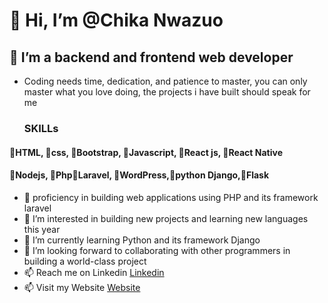 # 👋 Hi, I’m @Chika Nwazuo
## 🌱 I’m a backend and frontend web developer
- Coding needs time, dedication, and patience to master, you can only master what you love doing, the projects i have built should speak for me
  ### SKILLs 
#### 🌱HTML, 🌱css, 🌱Bootstrap, 🌱Javascript, 🌱React js, 🌱React Native
#### 🌱Nodejs, 🌱Php🌱Laravel, 🌱WordPress,🌱python Django,🌱Flask

- 🌱 proficiency in building web applications using PHP and its framework laravel
- 👀 I’m interested in building new projects  and learning new languages this year
- 🌱 I’m currently learning Python and its framework Django
- 💞️ I’m looking forward to collaborating with other programmers in building a world-class project
- 📫 Reach me on Linkedin <a href="https://www.linkedin.com/in/chikanwazuo">Linkedin</a>
- 📫 Visit my Website <a href="https://chikanwazuo.com/">Website</a>
<!---
Bright11/Bright11 is a ✨ special ✨ repository because its `README.md` (this file) appears on your GitHub profile.
You can click the Preview link to take a look at your changes.
--->
